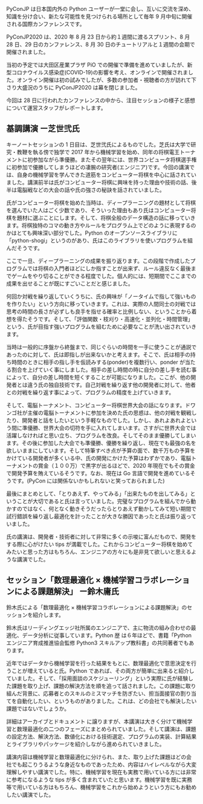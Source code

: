 PyConJP は日本国内外の Python ユーザーが一堂に会し、互いに交流を深め、知識を分け合い、新たな可能性を見つけられる場所として毎年 9 月中旬に開催される国際カンファレンスです。

PyConJP2020 は、2020 年 8 月 23 日から約１週間に渡るスプリント、8 月 28 日、29 日のカンファレンス、8 月 30 日のチュートリアルと１週間の会期で開催されました。

当初の予定では大田区産業プラザ PiO での開催で準備を進めていましたが、新型コロナウイルス感染症(COVID-19)の影響を考え、オンラインで開催されました。オンライン開催は初の試みでしたが、多数の参加者・視聴者の方が訪れて下さり大盛況のうちに PyConJP2020 は幕を閉じました。

今回は 28 日に行われたカンファレンスの中から、注目セッションの様子と感想について運営スタッフがレポートします。

## 基調講演 ー芝世弐氏

キーノートセッションの 1 日目は、芝世弐氏によるものでした。芝氏は大学で研究・教鞭を執る傍で独学で 2017 年から機械学習を始め、同年の将棋電王トーナメントに初参加ながら準優勝。またその翌年には、世界コンピュータ将棋選手権に初参加で優勝してしまうほどの凄腕の研究者(エンジニア)です。今回の講演では、自身の機械学習を学んできた道筋をコンピューター将棋を中心に話されていました。講演前半は氏がコンピューター将棋に興味を持った理由や技術の話、後半は電脳戦などの大会の話や氏の強さの秘訣を話されていました。

氏がコンピューター将棋を始めた当時は、ディープラーニングの題材として将棋を選んでいた人はごく少数であり、そういった理由もあり氏はコンピューター将棋を題材に選ぶことにします。そして、将棋全般のデータ構造の話に移っていきます。将棋独特のコマの動き方やルールをプログラム上でどのように表現するのかはとても興味深い部分でした。Python のオープンソースライブラリに「python-shogi」というのがあり、氏はこのライブラリを使いプログラムを組んだそうです。

ここで一旦、ディープラーニングの成果を振り返ります。この段階で作成したプログラムでは将棋の入門者ほどにしか指すことが出来ず、ルール違反なく最後までゲームをやり切ることができる程度でした。個人的には、短期間でここまでの成果を出せることが既にすごいことだと感じました。

何回か対戦を繰り返していくうちに、氏の興味が「ノータイムで指して強いものを作りたい」という方向に移っていきます。これは、実際の人間同士の対戦では思考の時間の長さが必ずしも良手を指せる確率と比例しない、ということから着想を得たそうです。そして、「評価関数・枝刈り・高速化・並列化・時間管理」という、氏が目指す強いプログラムを組むために必要なことが洗い出されていきます。

当時は一般的に序盤から終盤まで、同じぐらいの時間を一手に使うことが通説であったのに対して、氏は即指しが出来ないかと考えます。そこで、氏は相手の持ち時間のときに相手の指し手を仮読みする(ponder)を複数行い、ponder が当たる割合を上げていく事にしました。相手の差し時間の時に自分の差し手を読む事によって、自分の差し時間を短くすることが可能になりました。ここが、他の開発者とは違う氏の独自技術です。自己対戦を繰り返す他の開発者に対して、他者との対戦を繰り返す事によって、プログラムの精度を上げていきます。

そして、電脳トーナメント、コンピューター将棋世界大会の話になります。ドワンゴ社が主催の電脳トーナメントに参加を決めた氏の思惑は、他の対戦を観戦したり、開発者と話をしたいという手軽なものでした。しかし、あれよあれよという間に準優勝、世界大会の切符を手に入れてしまいます。さすがに世界大会では活躍しなければと思い立ち、プログラムを改良。そしてそのまま優勝してしまいます。その後に参加した大会でも準優勝、優勝を繰り返し、現在でも最強の名を欲しいままにしています。そして特筆すべき点が予算の面で、数千万もの予算をかけている開発者が多くいる中、氏の開発にかけた予算はわずかであり、電脳トーナメントの賞金（１００万）で黒字が出るほどで、2020 年現在でもその賞金で開発予算を賄えているそうです。なお、現在は Go 言語で開発を進めているそうです。(PyCon には関係ないかもしれないと笑っておられました)

最後にまとめとして、「とりあえず、やってみる」「出来たものを出してみる」ということが大切であると氏は言っていました。完璧なプログラムを組んでから動かすのではなく、何となく動きそうだったらとりあえず動かしてみて短い期間で試行錯誤を繰り返し最適化を計ったことが大きな勝因であったと氏は振り返っていました。

氏の講演は、開発者・技術者に対して非常に多くの示唆に富んだもので、開発をする際に心がけたい tips が満載でした。これからコンピューター将棋を始めてみたいと思った方はもちろん、エンジニアの方々にも是非見て欲しいと思えるような講演でした。

## セッション「数理最適化 × 機械学習コラボレーションによる課題解決」 ー鈴木庸氏

鈴木氏による「数理最適化 × 機械学習コラボレーションによる課題解決」のセッションを紹介します。

鈴木氏はリーディングエッジ社所属のエンジニアで、主に物流の組み合わせの最適化、データ分析に従事しています。Python 歴 は６年ほどで、書籍「Python エンジニア育成推進協会監修 Python3 スキルアップ教科書」の共同著者でもあります。

近年ではデータから機械学習を行った結果をもとに、数理最適化で意思決定を行うことが増えていると氏。Python であれば、その両方が簡単に出来ると紹介していました。そして、「採用面談のスケジューリング」という実際に氏が経験した課題を取り上げ、課題の解決方法を順を追って話されました。この課題に取り組んだ背景に、応募者とのスキルのミスマッチを防ぎたい、担当面接官の割り当てを自動化したい、というものがありました。これは、どの会社でも解決したい課題ではないでしょうか。

詳細はアーカイブとドキュメント に譲りますが、本講演は大きく分けて機械学習と数理最適化の二つのフェーズにまとめられていました。そして講演は、課題の設定方法、解決方法、数値化における技術選定、プログラムの実装、計算結果とライブラリやパッケージを紹介しながら進められていきました。

講演内容は機械学習と数理最適化に分けられ、また、取り上げた課題はどの会社でも起こりうるような身近なものであったため、内容はハイレベルながら大変理解しやすい講演でした。特に、機械学習を現在も実務で用いている方には非常に参考になるような tips が多く含まれていたと思います。機械学習を既に実務等で用いている方はもちろん、機械学習をこれから始めようという方にもお勧めしたい講演でした。
